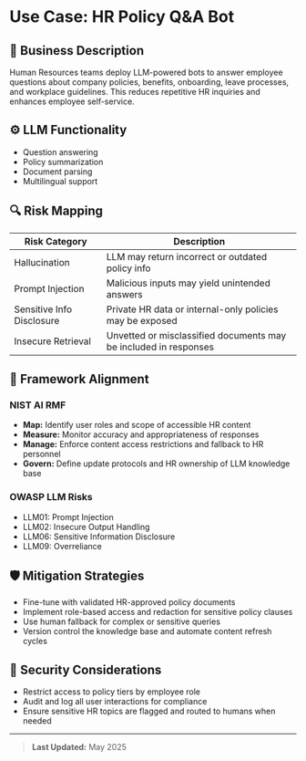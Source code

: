 # Use Case: HR Policy Q&A Bot

## 📌 Business Description
Human Resources teams deploy LLM-powered bots to answer employee questions about company policies, benefits, onboarding, leave processes, and workplace guidelines. This reduces repetitive HR inquiries and enhances employee self-service.

## ⚙️ LLM Functionality
- Question answering
- Policy summarization
- Document parsing
- Multilingual support

## 🔍 Risk Mapping
| Risk Category             | Description                                                                 |
|--------------------------|-----------------------------------------------------------------------------|
| Hallucination            | LLM may return incorrect or outdated policy info                           |
| Prompt Injection         | Malicious inputs may yield unintended answers                              |
| Sensitive Info Disclosure| Private HR data or internal-only policies may be exposed                   |
| Insecure Retrieval       | Unvetted or misclassified documents may be included in responses           |

## 🧩 Framework Alignment
### NIST AI RMF
- **Map:** Identify user roles and scope of accessible HR content
- **Measure:** Monitor accuracy and appropriateness of responses
- **Manage:** Enforce content access restrictions and fallback to HR personnel
- **Govern:** Define update protocols and HR ownership of LLM knowledge base

### OWASP LLM Risks
- LLM01: Prompt Injection  
- LLM02: Insecure Output Handling  
- LLM06: Sensitive Information Disclosure  
- LLM09: Overreliance

## 🛡 Mitigation Strategies
- Fine-tune with validated HR-approved policy documents
- Implement role-based access and redaction for sensitive policy clauses
- Use human fallback for complex or sensitive queries
- Version control the knowledge base and automate content refresh cycles

## 🔐 Security Considerations
- Restrict access to policy tiers by employee role
- Audit and log all user interactions for compliance
- Ensure sensitive HR topics are flagged and routed to humans when needed

---

> **Last Updated:** May 2025
